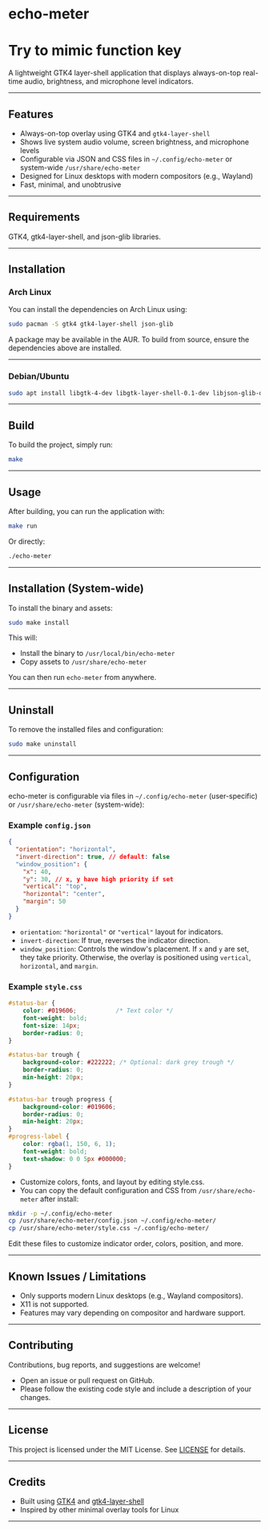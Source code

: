 # echo-meter
# Try to mimic function key
A lightweight GTK4 layer-shell application that displays always-on-top real-time audio, brightness, and microphone level indicators.

---

## Features

- Always-on-top overlay using GTK4 and `gtk4-layer-shell`
- Shows live system audio volume, screen brightness, and microphone levels
- Configurable via JSON and CSS files in `~/.config/echo-meter` or system-wide `/usr/share/echo-meter`
- Designed for Linux desktops with modern compositors (e.g., Wayland)
- Fast, minimal, and unobtrusive

---

## Requirements

GTK4, gtk4-layer-shell, and json-glib libraries.

---

## Installation

### Arch Linux

You can install the dependencies on Arch Linux using:

```bash
sudo pacman -S gtk4 gtk4-layer-shell json-glib
```

A package may be available in the AUR. To build from source, ensure the dependencies above are installed.

---

### Debian/Ubuntu

```bash
sudo apt install libgtk-4-dev libgtk-layer-shell-0.1-dev libjson-glib-dev
```

---

## Build

To build the project, simply run:

```bash
make
```

---

## Usage

After building, you can run the application with:

```bash
make run
```

Or directly:

```bash
./echo-meter
```

---

## Installation (System-wide)

To install the binary and assets:

```bash
sudo make install
```

This will:
- Install the binary to `/usr/local/bin/echo-meter`
- Copy assets to `/usr/share/echo-meter`

You can then run `echo-meter` from anywhere.

---

## Uninstall

To remove the installed files and configuration:

```bash
sudo make uninstall
```

---

## Configuration

echo-meter is configurable via files in `~/.config/echo-meter` (user-specific) or `/usr/share/echo-meter` (system-wide):

### Example `config.json`

```json
{
  "orientation": "horizontal",
  "invert-direction": true, // default: false
  "window_position": {
    "x": 40,
    "y": 30, // x, y have high priority if set
    "vertical": "top",
    "horizontal": "center",
    "margin": 50
  }
}
```

- `orientation`: `"horizontal"` or `"vertical"` layout for indicators.
- `invert-direction`: If true, reverses the indicator direction.
- `window_position`: Controls the window's placement. If `x` and `y` are set, they take priority. Otherwise, the overlay is positioned using `vertical`, `horizontal`, and `margin`.

### Example `style.css`

```css
#status-bar {
    color: #019606;           /* Text color */
    font-weight: bold;
    font-size: 14px;
    border-radius: 0;
}

#status-bar trough {
    background-color: #222222; /* Optional: dark grey trough */
    border-radius: 0;
    min-height: 20px;
}

#status-bar trough progress {
    background-color: #019606;
    border-radius: 0;
    min-height: 20px;
}
#progress-label {
    color: rgba(1, 150, 6, 1);
    font-weight: bold;
    text-shadow: 0 0 5px #000000;
}
```

- Customize colors, fonts, and layout by editing style.css.
- You can copy the default configuration and CSS from `/usr/share/echo-meter` after install:

```bash
mkdir -p ~/.config/echo-meter
cp /usr/share/echo-meter/config.json ~/.config/echo-meter/
cp /usr/share/echo-meter/style.css ~/.config/echo-meter/
```

Edit these files to customize indicator order, colors, position, and more.

---

## Known Issues / Limitations

- Only supports modern Linux desktops (e.g., Wayland compositors).
- X11 is not supported.
- Features may vary depending on compositor and hardware support.

---

## Contributing

Contributions, bug reports, and suggestions are welcome!
- Open an issue or pull request on GitHub.
- Please follow the existing code style and include a description of your changes.

---

## License

This project is licensed under the MIT License. See [LICENSE](LICENSE) for details.

---

## Credits

- Built using [GTK4](https://www.gtk.org/) and [gtk4-layer-shell](https://github.com/wmww/gtk-layer-shell)
- Inspired by other minimal overlay tools for Linux

---
